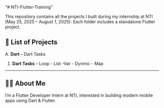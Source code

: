 "# NTI-Flutter-Training" 

This repository contains all the projects I built during my internship at NTI (May 25, 2025 – August 1, 2025). Each folder includes a standalone Flutter project.

## 📁 List of Projects

A. **Dart** – Dart Tasks
1. **Dart Tasks** – Loop - List -Var - Dynmic - Map


---

## 🧑‍💻 About Me

I’m a Flutter Developer Intern at NTI, interested in building modern mobile apps using Dart & Flutter.

